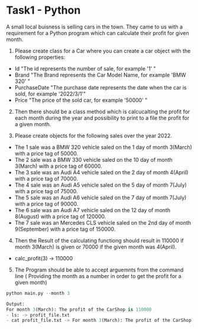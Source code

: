 # Task1 - Python

A small local buisness is selling cars in the town. They came to us with a requirement for a Python program which can calculate their profit for given month.

1. Please create class for a Car where you can create a car object with the following properties:
 - Id                       "The id represents the number of sale, for example '1' "
 - Brand                    "The Brand represents the Car Model Name, for example 'BMW 320' "
 - PurchaseDate             "The purchase date represents the date when the car is sold, for example '2022/3/1'"
 - Price                    "The price of the sold car, for example '50000' "
 
2. Then there should be a class method which is calcucalting the profit for each month during the year and possibility to print to a file the profit for a given month.

3. Please create objects for the following sales over the year 2022.

- The 1 sale was a BMW 320 vehicle saled on the 1 day of month 3(March) with a price tag of 50000.
- The 2 sale was a BMW 330 vehicle saled on the 10 day of month 3(March) with a price tag of 60000.
- The 3 sale was an Audi A4 vehicle saled on the 2 day of month 4(April) with a price tag of 70000.
- The 4 sale was an Audi A5 vehicle saled on the 5 day of month 7(July) with a price tag of 75000.
- The 5 sale was an Audi A6 vehicle saled on the 7 day of month 7(July) with a price tag of 90000.
- The 6 sale was an Audi A7 vehicle saled on the 12 day of month 8(August) with a price tag of 120000.
- The 7 sale was an Mercedes CLS vehicle saled on the 2nd day of month 9(September) with a price tag of 150000.

4. Then the Result of the calculating functiong should result in 110000 if month 3(March) is given or 70000 if the given month was 4(April).

- calc_profit(3) -> 110000

5. The Program should be able to accept arguemnts from the command line ( Providing the month as a number in order to get the profit for a given month)

```python
python main.py --month 3

Output:
For month 3(March): The profit of the CarShop is 110000
- ls: -> profit_file.txt
- cat profit_file.txt -> For month 3(March): The profit of the CarShop is 110000
```

